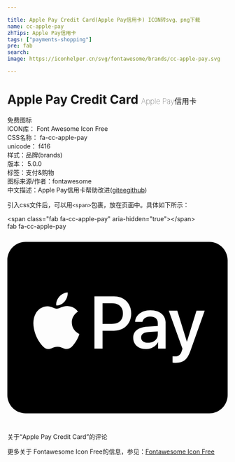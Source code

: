 ```yaml
---

title: Apple Pay Credit Card(Apple Pay信用卡) ICON转svg、png下载
name: cc-apple-pay
zhTips: Apple Pay信用卡
tags: ["payments-shopping"]
pre: fab
search: 
image: https://iconhelper.cn/svg/fontawesome/brands/cc-apple-pay.svg

---
```


# Apple Pay Credit Card  <small style="font-size: 60%;font-weight: 100">Apple Pay信用卡</small>


<div class="detail-page">
<p>
<span><span class="badge-success badge">免费图标</span> </span>
<br/>
<span>
ICON库：
<span class="badge-secondary badge">Font Awesome Icon Free</span> 
</span>
<br/>
<span>
CSS名称：
<span class="badge-secondary badge">fa-cc-apple-pay</span> 
</span>
<br/>
<span>
unicode：
<span class="badge-secondary badge">f416</span> 
<copy-btn content='f416' btn-title=""></copy-btn>
<copy-btn :content='String.fromCodePoint(parseInt("f416", 16))' btn-title="复制U"></copy-btn>
</span><br/><span>样式：<span class="badge-light badge">品牌(brands)</span></span>
<br/>
<span>
版本：
<span class="badge-secondary badge">5.0.0</span> 
</span><br/><span>标签：<span class="badge-light badge"><router-link to="/tags/payments-shopping.html">支付&购物</router-link></span></span>
<br/>
<span>图标来源/作者：<span class="badge-light badge">fontawesome</span></span> 
<br/>
<span class="zh-detail">中文描述：<span class="badge-primary badge">Apple Pay信用卡</span><span class="help-link"><span>帮助改进</span>(<a href="https://gitee.com/liuwave/icon-helper/edit/master/json/fontawesome/brands/cc-apple-pay.json" target="_blank" rel="noopener noreferrer">gitee</a><a href="https://github.com/liuwave/icon-helper/edit/master/json/fontawesome/brands/cc-apple-pay.json" target="_blank" rel="noopener noreferrer">github</a></span>)</span><br/>
</p>
</div>
<div class="alert alert-dark">
  <i class="fab fa-cc-apple-pay fa-xs"></i>
  <i class="fab fa-cc-apple-pay fa-sm"></i>
  <i class="fab fa-cc-apple-pay fa-lg"></i>
  <i class="fab fa-cc-apple-pay fa-2x"></i>
  <i class="fab fa-cc-apple-pay fa-3x"></i>
  <i class="fab fa-cc-apple-pay fa-5x"></i>
  <i class="fab fa-cc-apple-pay fa-7x"></i>
</div>
<div>
  <p>引入css文件后，可以用<code>&lt;span&gt;</code>包裹，放在页面中。具体如下所示：    
  </p>
  <div class="alert alert-primary" style="font-size: 14px">
    &lt;span class="fab fa-cc-apple-pay" aria-hidden="true"&gt;&lt;/span&gt;
    <copy-btn content='<span class="fab fa-cc-apple-pay" aria-hidden="true"></span>'></copy-btn>
  </div>
  <div class="alert alert-secondary">
    <i class="fab fa-cc-apple-pay"
    style="font-size: 24px"
    aria-hidden="true"></i> fab fa-cc-apple-pay
    <copy-btn content="fab fa-cc-apple-pay" btn-title="复制图标名称"></copy-btn>
  </div>
</div>
<div id="svg" class="svg-wrap">
<svg xmlns="http://www.w3.org/2000/svg" viewBox="0 0 576 512"><path d="M302.2 218.4c0 17.2-10.5 27.1-29 27.1h-24.3v-54.2h24.4c18.4 0 28.9 9.8 28.9 27.1zm47.5 62.6c0 8.3 7.2 13.7 18.5 13.7 14.4 0 25.2-9.1 25.2-21.9v-7.7l-23.5 1.5c-13.3.9-20.2 5.8-20.2 14.4zM576 79v352c0 26.5-21.5 48-48 48H48c-26.5 0-48-21.5-48-48V79c0-26.5 21.5-48 48-48h480c26.5 0 48 21.5 48 48zM127.8 197.2c8.4.7 16.8-4.2 22.1-10.4 5.2-6.4 8.6-15 7.7-23.7-7.4.3-16.6 4.9-21.9 11.3-4.8 5.5-8.9 14.4-7.9 22.8zm60.6 74.5c-.2-.2-19.6-7.6-19.8-30-.2-18.7 15.3-27.7 16-28.2-8.8-13-22.4-14.4-27.1-14.7-12.2-.7-22.6 6.9-28.4 6.9-5.9 0-14.7-6.6-24.3-6.4-12.5.2-24.2 7.3-30.5 18.6-13.1 22.6-3.4 56 9.3 74.4 6.2 9.1 13.7 19.1 23.5 18.7 9.3-.4 13-6 24.2-6 11.3 0 14.5 6 24.3 5.9 10.2-.2 16.5-9.1 22.8-18.2 6.9-10.4 9.8-20.4 10-21zm135.4-53.4c0-26.6-18.5-44.8-44.9-44.8h-51.2v136.4h21.2v-46.6h29.3c26.8 0 45.6-18.4 45.6-45zm90 23.7c0-19.7-15.8-32.4-40-32.4-22.5 0-39.1 12.9-39.7 30.5h19.1c1.6-8.4 9.4-13.9 20-13.9 13 0 20.2 6 20.2 17.2v7.5l-26.4 1.6c-24.6 1.5-37.9 11.6-37.9 29.1 0 17.7 13.7 29.4 33.4 29.4 13.3 0 25.6-6.7 31.2-17.4h.4V310h19.6v-68zM516 210.9h-21.5l-24.9 80.6h-.4l-24.9-80.6H422l35.9 99.3-1.9 6c-3.2 10.2-8.5 14.2-17.9 14.2-1.7 0-4.9-.2-6.2-.3v16.4c1.2.4 6.5.5 8.1.5 20.7 0 30.4-7.9 38.9-31.8L516 210.9z"/></svg>
</div>
<detail full-name='fa-cc-apple-pay'></detail>

<Vssue title="关于“Apple Pay Credit Card”的评论" >关于“Apple Pay Credit Card”的评论</Vssue>
    
<div><p>更多关于  Fontawesome Icon Free的信息，参见：<a target="_blank" href="https://iconhelper.cn/fontawesome.html">Fontawesome Icon Free</a>
</p></div>

